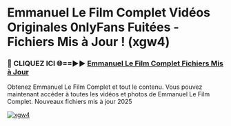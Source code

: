 # Emmanuel Le Film Complet Vidéos Originales 0nlyFans Fuitées - Fichiers Mis à Jour ! (xgw4)

<h3>🔴 CLIQUEZ ICI 🌐==►► <a href="https://tinyurl.com/2pmr4ezf" rel="nofollow">Emmanuel Le Film Complet Fichiers Mis à Jour</a></h3>

Obtenez Emmanuel Le Film Complet et tout le contenu. Vous pouvez maintenant accéder à toutes les vidéos et photos de Emmanuel Le Film Complet. Nouveaux fichiers mis à jour 2025

[![xgw4](https://i.imgur.com/6SNvagu.gif)](https://tinyurl.com/2pmr4ezf)
